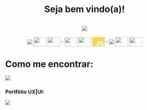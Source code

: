 <h1 align="center">Seja bem vindo(a)!</h1>
<div style="display: inline_block" align="center"><br>
  <img heigth="180em" src="https://github-readme-stats.vercel.app/api?username=tolazzi-me&show_icons=false&theme=tokyonight"/>
</div>

<div style="display: inline_block" align="center"><br>
 <img align="center" height="30" widht="40" src="https://cdn.brandfetch.io/idIq_kF0rb/theme/light/logo.svg?c=1dxbfHSJFAPEGdCLU4o5B">
 <img align="center" height="30" width="40" src="https://cdn.jsdelivr.net/gh/devicons/devicon/icons/selenium/selenium-original.svg">
 <img align="center" height="30" width="40" src="https://cdn.worldvectorlogo.com/logos/robot-framework.svg">
 -
 <img align="center" height="30" width="40" src="https://cdn.jsdelivr.net/gh/devicons/devicon@latest/icons/jest/jest-plain.svg">
 <img align="center" height="30" width="40" src="https://cdn.jsdelivr.net/gh/devicons/devicon@latest/icons/k6/k6-original.svg" />
 <img align="center" height="30" width="40" src="https://raw.githubusercontent.com/devicons/devicon/master/icons/javascript/javascript-plain.svg">
  -
  <img align="center" height="30" widht="40" src="https://cdn.jsdelivr.net/gh/devicons/devicon/icons/flutter/flutter-original.svg">
  <img align="center" height="30" width="40" src="https://cdn.jsdelivr.net/gh/devicons/devicon/icons/cucumber/cucumber-plain.svg">  
  <img align="center" height="30" width="40" src="https://cdn.jsdelivr.net/gh/devicons/devicon@latest/icons/postman/postman-original.svg" />
</div>

<h1 style: color:bue>Como me encontrar:</h1>
<div>
  <a href="https://www.linkedin.com/in/saimon-tolazzi-2750a71b4/" target="_blank"><img src="https://img.shields.io/badge/LinkedIn-0077B5?style=for-the-badge&logo=linkedin&logoColor=white" target="_blank"></a>
 </dv>
  
<h3 style: color:bue>Portfólio UX|UI:</h3>
 <div>
  <a href="https://www.behance.net/saimontolazzi" target="_blank"><img src="https://cdn-icons-png.flaticon.com/512/145/145799.png" height="40" widht="50" target="_blank"></a>
 </dv>
